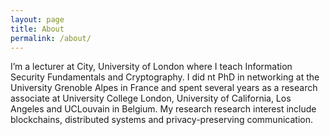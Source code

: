 ```yaml
---
layout: page
title: About
permalink: /about/
---
```


I’m a lecturer at City, University of London where I teach Information Security Fundamentals and Cryptography. I did nt PhD in networking at the University Grenoble Alpes in France and spent several years as a research associate at University College London, University of California, Los Angeles and UCLouvain in Belgium. My research research interest include blockchains, distributed systems and privacy-preserving communication.
